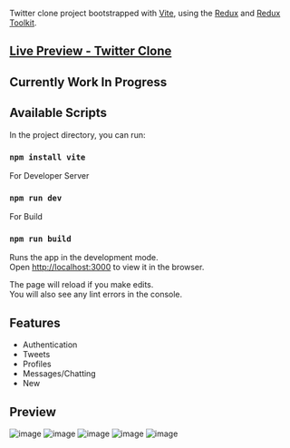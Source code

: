 Twitter clone project bootstrapped with [Vite](https://vitejs.dev/guide/), using the [Redux](https://redux.js.org/) and [Redux Toolkit](https://redux-toolkit.js.org/).

## [Live Preview - Twitter Clone](https://twitter-clone-jv.netlify.app/)

## Currently Work In Progress

## Available Scripts

In the project directory, you can run:
### `npm install vite`

For Developer Server
### `npm run dev`

For Build
### `npm run build`

Runs the app in the development mode.<br />
Open [http://localhost:3000](http://localhost:3000) to view it in the browser.

The page will reload if you make edits.<br />
You will also see any lint errors in the console.

## Features
- Authentication
- Tweets
- Profiles
- Messages/Chatting
- New

## Preview

![image](https://user-images.githubusercontent.com/69034224/196448309-815a05be-adcf-4b7f-a64b-d3d3d137b2d9.png)
![image](https://user-images.githubusercontent.com/69034224/196448459-a233b99a-fd54-4afd-8b3c-77dd695e8311.png)
![image](https://user-images.githubusercontent.com/69034224/196448512-2d3624c9-8f01-420a-9d4f-7362c4288fd2.png)
![image](https://user-images.githubusercontent.com/69034224/196448569-13c362ba-7fde-4df8-92ac-b3ae04d33fe7.png)
![image](https://user-images.githubusercontent.com/69034224/196448892-59ff87a8-d052-4bda-95c5-2e84b4d83002.png)

